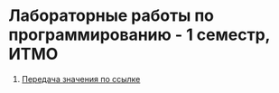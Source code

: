 # Лабораторные работы по программированию - 1 семестр, ИТМО

1. [Передача значения по ссылке](https://github.com/IISergeyII/LabsITMO2Sem/tree/master/Lab01)

